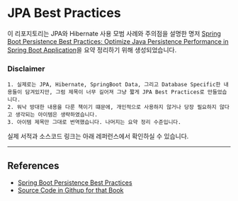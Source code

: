 # JPA Best Practices
이 리포지토리는 JPA와 Hibernate 사용 모범 사례와 주의점을 설명한 명저 [Spring Boot Persistence Best Practices: Optimize Java Persistence Performance in Spring Boot Application](https://www.amazon.com/Spring-Boot-Persistence-Best-Practices/dp/1484256255)을 요약 정리하기 위해 생성되었습니다.

### Disclaimer
```text
1. 실제로는 JPA, Hibernate, SpringBoot Data, 그리고 Database Specific한 내용들이 담겨있지만, 그럼 제목이 너무 길어져 그냥 짧게 JPA Best Practices로 만들었습니다.
2. 워낙 방대한 내용을 다룬 책이기 떄문에, 개인적으로 사용하지 않거나 당장 필요하지 않다고 생각되는 아이템은 생략하였습니다.
3. 아이템 제목만 그대로 번역했습니다. 나머지는 요약 정리 수준입니다.    
```

실제 서적과 소스코드 링크는 아래 레퍼런스에서 확인하실 수 있습니다. 

---
## References
* [Spring Boot Persistence Best Practices](https://www.amazon.com/Spring-Boot-Persistence-Best-Practices/dp/1484256255)
* [Source Code in Githup for that Book](https://github.com/Apress/spring-boot-persistence-best-practices)
